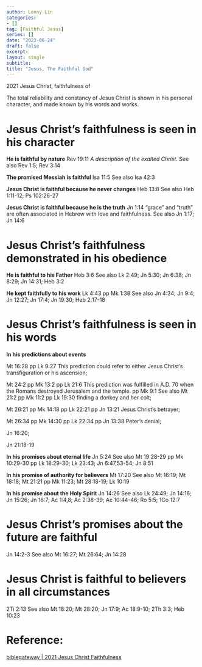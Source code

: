 ```yaml
---
author: Lenny Lin
categories:
- []
tag: [Faithful Jesus]
series: []
date: "2023-06-24"
draft: false
excerpt: 
layout: single
subtitle: 
title: "Jesus, The Faithful God"
---
```


2021 Jesus Christ, faithfulness of

The total reliability and constancy of Jesus Christ is shown in his personal character, and made known by his words and works.

<h1><span class = "overline">Jesus Christ’s faithfulness is seen in his character</span></h1>

<b>He is faithful by nature</b> Rev 19:11 <i>A description of the exalted Christ</i>. See also Rev 1:5; Rev 3:14  

<b>The promised Messiah is faithful</b> Isa 11:5 See also Isa 42:3

<b>Jesus Christ is faithful because he never changes</b> Heb 13:8 See also Heb 1:11-12; Ps 102:26-27

<b>Jesus Christ is faithful because he is the truth</b> Jn 1:14 “grace” and “truth” are often associated in Hebrew with love and faithfulness. See also Jn 1:17; Jn 14:6

<h1><span class = "overline">Jesus Christ’s faithfulness demonstrated in his obedience</span></h1>

<b>He is faithful to his Father</b> Heb 3:6 See also Lk 2:49; Jn 5:30; Jn 6:38; Jn 8:29; Jn 14:31; Heb 3:2

<b>He kept faithfully to his work</b> Lk 4:43 pp Mk 1:38 See also Jn 4:34; Jn 9:4; Jn 12:27; Jn 17:4; Jn 19:30; Heb 2:17-18

<h1><span class = "overline">Jesus Christ’s faithfulness is seen in his words</span></h1>

<b>In his predictions about events</b> 

Mt 16:28 pp Lk 9:27 This prediction could refer to either Jesus Christ’s transfiguration or his ascension; 

Mt 24:2 pp Mk 13:2 pp Lk 21:6 This prediction was fulfilled in A.D. 70 when the Romans destroyed Jerusalem and the temple. pp Mk 9:1 See also Mt 21:2 pp Mk 11:2 pp Lk 19:30 finding a donkey and her colt; 

Mt 26:21 pp Mk 14:18 pp Lk 22:21 pp Jn 13:21 Jesus Christ’s betrayer; 

Mt 26:34 pp Mk 14:30 pp Lk 22:34 pp Jn 13:38 Peter’s denial; 

Jn 16:20; 

Jn 21:18-19

<b>In his promises about eternal life</b> Jn 5:24 See also Mt 19:28-29 pp Mk 10:29-30 pp Lk 18:29-30; Lk 23:43; Jn 6:47,53-54; Jn 8:51

<b>In his promise of authority for believers</b> Mt 17:20 See also Mt 16:19; Mt 18:18; Mt 21:21 pp Mk 11:23; Mt 28:18-19; Lk 10:19

<b>In his promise about the Holy Spirit</b> Jn 14:26 See also Lk 24:49; Jn 14:16; Jn 15:26; Jn 16:7; Ac 1:4,8; Ac 2:38-39; Ac 10:44-46; Ro 5:5; 1Co 12:7

<h1><span class = "overline">Jesus Christ’s promises about the future are faithful</span></h1>

Jn 14:2-3 See also Mt 16:27; Mt 26:64; Jn 14:28

<h1><span class = "overline">Jesus Christ is faithful to believers in all circumstances</span></h1>

2Ti 2:13 See also Mt 18:20; Mt 28:20; Jn 17:9; Ac 18:9-10; 2Th 3:3; Heb 10:23

<h1><span class = "overline">Reference:</span></h1>

<a href = "https://www.biblegateway.com/resources/dictionary-of-bible-themes/2021-Jesus-Christ-faithfulness" target="_blank" rel="noopener noreferrer">biblegateway | 2021 Jesus Christ Faithfulness</a>
